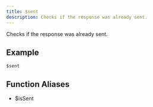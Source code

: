 ```yaml
---
title: $sent
description: Checks if the response was already sent.
---
```


Checks if the response was already sent.
## Example
```eats
$sent
```
## Function Aliases
- $isSent